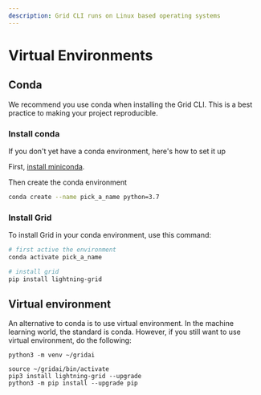 ```yaml
---
description: Grid CLI runs on Linux based operating systems
---
```


# Virtual Environments

## Conda

We recommend you use conda when installing the Grid CLI. This is a best practice to making your project reproducible.

### Install conda

If you don't yet have a conda environment, here's how to set it up

First, [install miniconda](https://docs.conda.io/en/latest/miniconda.html).

Then create the conda environment

```bash
conda create --name pick_a_name python=3.7
```

### Install Grid

To install Grid in your conda environment, use this command:

```bash
# first active the environment
conda activate pick_a_name

# install grid
pip install lightning-grid
```

## Virtual environment

An alternative to conda is to use virtual environment. In the machine learning world, the standard is conda. However, if you still want to use virtual environment, do the following:

```
python3 -m venv ~/gridai
```

```text
source ~/gridai/bin/activate
pip3 install lightning-grid --upgrade
python3 -m pip install --upgrade pip
```

